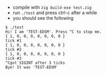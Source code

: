 * compile with
`zig build-exe test.zig`
* run `./test` and press ctrl-c after a while
* you should see the following
```
$ ./test 
Hi! I am 'TEST-EDSM'. Press ^C to stop me.
{ 1, 0, 0, 0, 0, 0, 0, 0 }
tick #1
{ 1, 0, 0, 0, 0, 0, 0, 0 }
tick #2
{ 1, 0, 0, 0, 0, 0, 0, 0 }
tick #3
^Cgot SIGINT after 3 ticks
Bye! It was 'TEST-EDSM'
```
